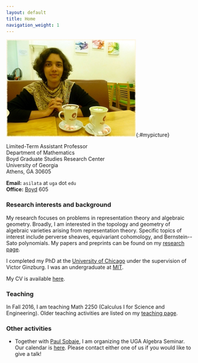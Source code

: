 ```yaml
---
layout: default
title: Home
navigation_weight: 1
---
```


<div class="intro">

![Asilata Bapat](assets/asilata-bapat.jpg){:#mypicture}

<div>

Limited-Term Assistant Professor  
Department of Mathematics  
Boyd Graduate Studies Research Center  
University of Georgia  
Athens, GA 30605

**Email:** `asilata` at `uga` dot `edu`  
**Office:** [Boyd](http://www.uga.edu/a-z/location/boyd-graduate-research-studies/) 605

</div>

</div>

### Research interests and background

My research focuses on problems in representation theory and algebraic geometry. 
Broadly, I am interested in the topology and geometry of algebraic varieties arising from representation theory.
Specific topics of interest include perverse sheaves, equivariant cohomology, and Bernstein--Sato polynomials.
My papers and preprints can be found on my [research page](/research).

I completed my PhD at the [University of Chicago](http://www.uchicago.edu/) under the supervision of Victor Ginzburg.
I was an undergraduate at [MIT](http://web.mit.edu).

My CV is available [here](assets/bapat-cv.pdf).

### Teaching
In Fall 2016, I am teaching Math 2250 (Calculus I for Science and Engineering).
Older teaching activities are listed on my [teaching page](teaching/).

### Other activities

* Together with [Paul Sobaje](http://www.math.uga.edu/directory/paul-sobaje), I am organizing the UGA Algebra Seminar. Our calendar is [here](https://calendar.google.com/calendar/embed?mode=AGENDA&src=ss4ps8h03v62f1vhuf40c2j87o@group.calendar.google.com&ctz=America/New_York). Please contact either one of us if you would like to give a talk!


